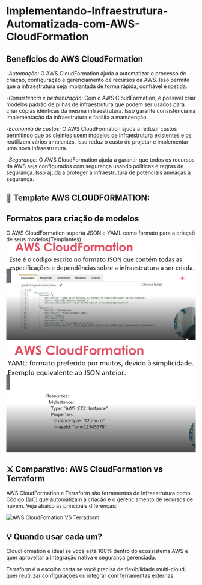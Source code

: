 # Implementando-Infraestrutura-Automatizada-com-AWS-CloudFormation

## Benefícios do AWS CloudFormation

-*Automação:* O AWS CloudFormation ajuda a automatizar o processo de criaçaõ, configuração e gerenciamento de recursos da AWS. Isso permite que a infraestrutura seja implantada de forma rápida, confiável e rpetida.

-*Consistência e pedronização:* Com o AWS CloudFormation, é possível criar modelos padrão de pilhas de infraestrutura que podem ser usados para criar cópias idênticas da mesma infraestrutura. Isso garante consistência na implementação da infraestrutura e facilita a manutenção.

-*Economia de custos:* O AWS CloudFormation ajuda a reduzir custos permitindo que os  cleintes usem modelos de infraestrutura existentes e os reutilizem vários ambientes. Isso reduz o custo de projetar e implementar uma nova infraestrutura.

-*Segurança:* O AWS CloudFormation ajuda a garantir que todos os recursos da AWS seja configurados com segurança usando políticas e regras de segurança. Isso ajuda a proteger a infraestrutura de potenciais ameaças à segurança.

## 📌 Template AWS CLOUDFORMATION:

## Formatos para criação de modelos
 O AWS CloudFormation suporta JSON e YAML como formato para a criaçaõ de seus modelos(Templantes).
![JSON](images/codemjson.png)
![YAML](images/codYAML.png)


## ⚔️ Comparativo: AWS CloudFormation vs Terraform
AWS CloudFormation e Terraform são ferramentas de Infraestrutura como Código (IaC) que automatizam a criação e o gerenciamento de recursos de nuvem. Veja abaixo as principais diferenças:

![AWS CloudFomation VS Terradorm](images/Diferen%C3%A7aawseterraform.png)

## 💡 Quando usar cada um?

CloudFormation é ideal se você está 100% dentro do ecossistema AWS e quer aproveitar a integração nativa e segurança gerenciada.

Terraform é a escolha certa se você precisa de flexibilidade multi-cloud, quer reutilizar configurações ou integrar com ferramentas externas.

